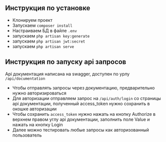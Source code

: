 ## Инструкция по установке

- Клонируем проект
- Запускаем `composer install`
- Настраиваем БД в файле `.env`
- запускаем `php artisan key:generate`
- запускаем `php artisan jwt:secret`
- запускаем `php artisan serve`

## Инструкция по запуску api запросов

Api документация написана на swagger, доступен по урлу `/api/documentation`

- Чтобы отправлять запросы через документацию, предварительно нужно авторизироваться
- Для авторизации отправляем запрос на `/api/auth/login` со страницы api документации, полученный access_token нужно сохранить в окошке авторизации
- Чтобы сохранить `access_token` нужно нажать на кнопку Authorize в верхнем правом углу api документации, заполнить поле Value и нажать на кнопку Login
- Далее можно тестировать любые запросы как авторизованный пользователь
